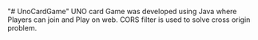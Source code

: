 "# UnoCardGame" 
UNO card Game was developed using Java where Players can join and Play on web. 
CORS filter is used to solve cross origin problem.
